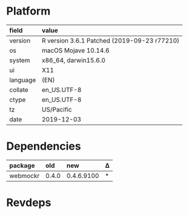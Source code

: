 # Platform

|field    |value                                       |
|:--------|:-------------------------------------------|
|version  |R version 3.6.1 Patched (2019-09-23 r77210) |
|os       |macOS Mojave 10.14.6                        |
|system   |x86_64, darwin15.6.0                        |
|ui       |X11                                         |
|language |(EN)                                        |
|collate  |en_US.UTF-8                                 |
|ctype    |en_US.UTF-8                                 |
|tz       |US/Pacific                                  |
|date     |2019-12-03                                  |

# Dependencies

|package  |old   |new        |Δ  |
|:--------|:-----|:----------|:--|
|webmockr |0.4.0 |0.4.6.9100 |*  |

# Revdeps

